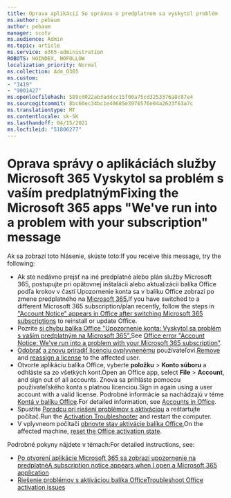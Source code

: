 ```yaml
---
title: Oprava aplikácií So správou o predplatnom sa vyskytol problém
ms.author: pebaum
author: pebaum
manager: scotv
ms.audience: Admin
ms.topic: article
ms.service: o365-administration
ROBOTS: NOINDEX, NOFOLLOW
localization_priority: Normal
ms.collection: Adm_O365
ms.custom:
- "3419"
- "9001427"
ms.openlocfilehash: 509cd022ab3addcc15f00a75cd3253376a8c87e4
ms.sourcegitcommit: 8bc60ec34bc1e40685e3976576e04a2623f63a7c
ms.translationtype: MT
ms.contentlocale: sk-SK
ms.lasthandoff: 04/15/2021
ms.locfileid: "51806277"
---
```

# <a name="fixing-the-microsoft-365-apps-weve-run-into-a-problem-with-your-subscription-message"></a><span data-ttu-id="b50bd-102">Oprava správy o aplikáciách služby Microsoft 365 Vyskytol sa problém s vaším predplatným</span><span class="sxs-lookup"><span data-stu-id="b50bd-102">Fixing the Microsoft 365 apps "We've run into a problem with your subscription" message</span></span>

<span data-ttu-id="b50bd-103">Ak sa zobrazí toto hlásenie, skúste toto:</span><span class="sxs-lookup"><span data-stu-id="b50bd-103">If you receive this message, try the following:</span></span>

- <span data-ttu-id="b50bd-104">Ak ste nedávno prejsť na iné predplatné alebo plán služby Microsoft 365, postupujte pri opätovnej inštalácii alebo aktualizácii balíka Office podľa krokov v časti Upozornenie konta sa v balíku Office zobrazí po zmene predplatného na [Microsoft 365.](https://support.office.com/article/account-notice-appears-in-office-after-switching-office-365-plans-857dc33a-1efc-4ce7-ac3f-ef616314e27d)</span><span class="sxs-lookup"><span data-stu-id="b50bd-104">If you have switched to a different Microsoft 365 subscription/plan recently, follow the steps in ["Account Notice" appears in Office after switching Microsoft 365 subscriptions](https://support.office.com/article/account-notice-appears-in-office-after-switching-office-365-plans-857dc33a-1efc-4ce7-ac3f-ef616314e27d) to reinstall or update Office.</span></span>
- <span data-ttu-id="b50bd-105">Pozrite [si chybu balíka Office "Upozornenie konta: Vyskytol sa problém s vaším predplatným na Microsoft 365".](https://support.office.com/article/office-error-account-notice-we-ve-run-into-a-problem-with-your-office-365-subscription-17f71ecb-f53c-4f3d-ae18-7230ca1594c1)</span><span class="sxs-lookup"><span data-stu-id="b50bd-105">See [Office error "Account Notice: We've run into a problem with your Microsoft 365 subscription"](https://support.office.com/article/office-error-account-notice-we-ve-run-into-a-problem-with-your-office-365-subscription-17f71ecb-f53c-4f3d-ae18-7230ca1594c1).</span></span> 
- <span data-ttu-id="b50bd-106">[Odobrať](https://docs.microsoft.com/microsoft-365/admin/manage/remove-licenses-from-users) [a znovu priradiť licenciu ovplyvnenému](https://docs.microsoft.com/microsoft-365/admin/manage/assign-licenses-to-users) používateľovi.</span><span class="sxs-lookup"><span data-stu-id="b50bd-106">[Remove](https://docs.microsoft.com/microsoft-365/admin/manage/remove-licenses-from-users) and [reassign a license](https://docs.microsoft.com/microsoft-365/admin/manage/assign-licenses-to-users) to the affected user.</span></span>
- <span data-ttu-id="b50bd-107">Otvorte aplikáciu balíka Office, vyberte **položku**  >  **Konto súboru** a odhláste sa zo všetkých kont.</span><span class="sxs-lookup"><span data-stu-id="b50bd-107">Open an Office app, select **File** > **Account**, and sign out of all accounts.</span></span> <span data-ttu-id="b50bd-108">Znova sa prihláste pomocou používateľského konta s platnou licenciou.</span><span class="sxs-lookup"><span data-stu-id="b50bd-108">Sign in again using a user account with a valid license.</span></span> <span data-ttu-id="b50bd-109">Podrobné informácie sa nachádzajú v téme [Kontá v balíku Office](https://support.office.com/article/628ea040-f265-49de-b986-be09c3ebf8a9).</span><span class="sxs-lookup"><span data-stu-id="b50bd-109">For detailed information, see [Accounts in Office](https://support.office.com/article/628ea040-f265-49de-b986-be09c3ebf8a9).</span></span>
- <span data-ttu-id="b50bd-110">Spustite [Poradcu pri riešení problémov s aktiváciou](https://aka.ms/SARA-OfficeActivation-Alchemy) a reštartujte počítač.</span><span class="sxs-lookup"><span data-stu-id="b50bd-110">Run the [Activation Troubleshooter](https://aka.ms/SARA-OfficeActivation-Alchemy) and restart the computer.</span></span>
- <span data-ttu-id="b50bd-111">V vplyvneom počítači [obnovte stav aktivácie balíka Office.](https://docs.microsoft.com/office365/troubleshoot/activation/reset-office-365-proplus-activation-state)</span><span class="sxs-lookup"><span data-stu-id="b50bd-111">On the affected machine, [reset the Office activation state](https://docs.microsoft.com/office365/troubleshoot/activation/reset-office-365-proplus-activation-state).</span></span>

<span data-ttu-id="b50bd-112">Podrobné pokyny nájdete v témach:</span><span class="sxs-lookup"><span data-stu-id="b50bd-112">For detailed instructions, see:</span></span>
- [<span data-ttu-id="b50bd-113">Po otvorení aplikácie Microsoft 365 sa zobrazí upozornenie na predplatné</span><span class="sxs-lookup"><span data-stu-id="b50bd-113">A subscription notice appears when I open a Microsoft 365 application</span></span>](https://support.office.com/article/4cabe32c-f594-4c0e-9191-3d3ade10cceb)
- [<span data-ttu-id="b50bd-114">Riešenie problémov s aktiváciou balíka Office</span><span class="sxs-lookup"><span data-stu-id="b50bd-114">Troubleshoot Office activation issues</span></span>](https://support.office.com/article/0d23d3c0-c19c-4b2f-9845-5344fedc4380)